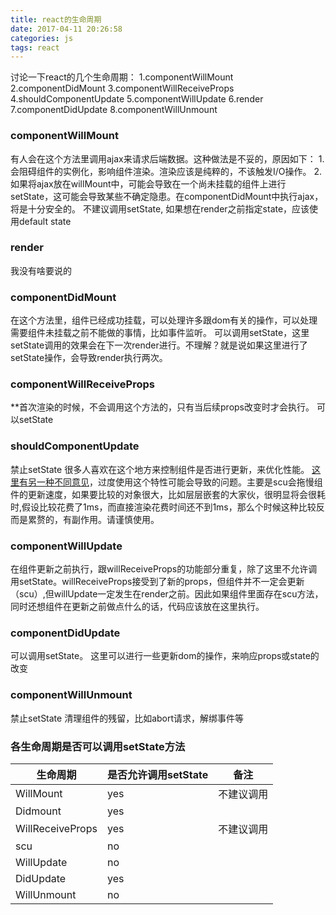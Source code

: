 ```yaml
---
title: react的生命周期
date: 2017-04-11 20:26:58
categories: js
tags: react
---
```


讨论一下react的几个生命周期：
1.componentWillMount
2.componentDidMount
3.componentWillReceiveProps
4.shouldComponentUpdate
5.componentWillUpdate
6.render
7.componentDidUpdate
8.componentWillUnmount


### componentWillMount

有人会在这个方法里调用ajax来请求后端数据。这种做法是不妥的，原因如下：
1.会阻碍组件的实例化，影响组件渲染。渲染应该是纯粹的，不该触发I/O操作。
2.如果将ajax放在willMount中，可能会导致在一个尚未挂载的组件上进行setState，这可能会导致某些不确定隐患。在componentDidMount中执行ajax，将是十分安全的。
不建议调用setState, 如果想在render之前指定state，应该使用default state



### render
我没有啥要说的


### componentDidMount
在这个方法里，组件已经成功挂载，可以处理许多跟dom有关的操作，可以处理需要组件未挂载之前不能做的事情，比如事件监听。
可以调用setState，这里setState调用的效果会在下一次render进行。不理解？就是说如果这里进行了setState操作，会导致render执行两次。


### componentWillReceiveProps
**首次渲染的时候，不会调用这个方法的，只有当后续props改变时才会执行。
可以setState


### shouldComponentUpdate
禁止setState
很多人喜欢在这个地方来控制组件是否进行更新，来优化性能。
[这里有另一种不同意见](http://www.infoq.com/cn/news/2016/07/react-shouldComponentUpdate)，过度使用这个特性可能会导致的问题。主要是scu会拖慢组件的更新速度，如果要比较的对象很大，比如层层嵌套的大家伙，很明显将会很耗时,假设比较花费了1ms，而直接渲染花费时间还不到1ms，那么个时候这种比较反而是累赘的，有副作用。请谨慎使用。


### componentWillUpdate
在组件更新之前执行，跟willReceiveProps的功能部分重复，除了这里不允许调用setState。willReceiveProps接受到了新的props，但组件并不一定会更新（scu）,但willUpdate一定发生在render之前。因此如果组件里面存在scu方法，同时还想组件在更新之前做点什么的话，代码应该放在这里执行。


### componentDidUpdate
可以调用setState。
这里可以进行一些更新dom的操作，来响应props或state的改变


### componentWillUnmount
禁止setState
清理组件的残留，比如abort请求，解绑事件等


### 各生命周期是否可以调用setState方法
生命周期 | 是否允许调用setState | 备注
----|------|----- 
WillMount | yes | 不建议调用
Didmount | yes
WillReceiveProps | yes | 不建议调用
scu | no
WillUpdate | no
DidUpdate | yes
WillUnmount | no







